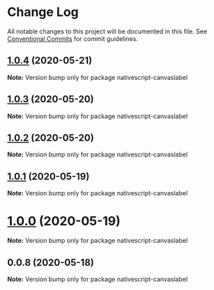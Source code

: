 # Change Log

All notable changes to this project will be documented in this file.
See [Conventional Commits](https://conventionalcommits.org) for commit guidelines.

## [1.0.4](https://github.com/farfromrefug/nativescript-canvaslabel/compare/v1.0.3...v1.0.4) (2020-05-21)

**Note:** Version bump only for package nativescript-canvaslabel





## [1.0.3](https://github.com/farfromrefug/nativescript-canvaslabel/compare/v1.0.2...v1.0.3) (2020-05-20)

**Note:** Version bump only for package nativescript-canvaslabel





## [1.0.2](https://github.com/farfromrefug/nativescript-canvaslabel/compare/v1.0.1...v1.0.2) (2020-05-20)

**Note:** Version bump only for package nativescript-canvaslabel





## [1.0.1](https://github.com/farfromrefug/nativescript-canvaslabel/compare/v1.0.0...v1.0.1) (2020-05-19)

**Note:** Version bump only for package nativescript-canvaslabel





# [1.0.0](https://github.com/farfromrefug/nativescript-canvaslabel/compare/v0.0.8...v1.0.0) (2020-05-19)

**Note:** Version bump only for package nativescript-canvaslabel





## 0.0.8 (2020-05-18)

**Note:** Version bump only for package nativescript-canvaslabel
